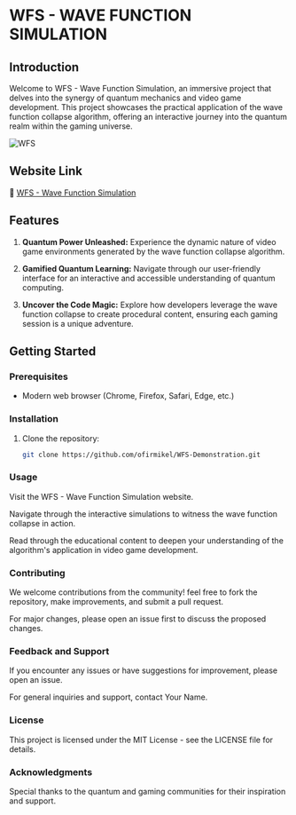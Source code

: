 # WFS - WAVE FUNCTION SIMULATION

## Introduction

Welcome to WFS - Wave Function Simulation, an immersive project that delves into the synergy of quantum mechanics and video game development. This project showcases the practical application of the wave function collapse algorithm, offering an interactive journey into the quantum realm within the gaming universe.

![WFS](https://ofirmikel.github.io/WFS-Demonstration/assets/images/other/atom.png)

## Website Link

🔗 [WFS - Wave Function Simulation](https://ofirmikel.github.io/WFS-Demonstration/)


## Features

1. **Quantum Power Unleashed:** Experience the dynamic nature of video game environments generated by the wave function collapse algorithm.

2. **Gamified Quantum Learning:** Navigate through our user-friendly interface for an interactive and accessible understanding of quantum computing.

3. **Uncover the Code Magic:** Explore how developers leverage the wave function collapse to create procedural content, ensuring each gaming session is a unique adventure.

## Getting Started

### Prerequisites

- Modern web browser (Chrome, Firefox, Safari, Edge, etc.)

### Installation

1. Clone the repository:
   ```bash
   git clone https://github.com/ofirmikel/WFS-Demonstration.git
### Usage
Visit the WFS - Wave Function Simulation website.

Navigate through the interactive simulations to witness the wave function collapse in action.

Read through the educational content to deepen your understanding of the algorithm's application in video game development.

### Contributing
We welcome contributions from the community! feel free to fork the repository, make improvements, and submit a pull request.

For major changes, please open an issue first to discuss the proposed changes.

### Feedback and Support
If you encounter any issues or have suggestions for improvement, please open an issue.

For general inquiries and support, contact Your Name.

### License
This project is licensed under the MIT License - see the LICENSE file for details.

### Acknowledgments
Special thanks to the quantum and gaming communities for their inspiration and support.
